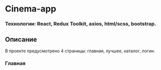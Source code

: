 <h1>Cinema-app</h1>

<h3>Технологии: React, Redux Toolkit, axios, html/scss, bootstrap.

<h2>Описание</h2>
<p>В проекте предусмотрено 4 страницы: главная, лучшее, каталог, логин.</p>

<h3>Главная</h3>